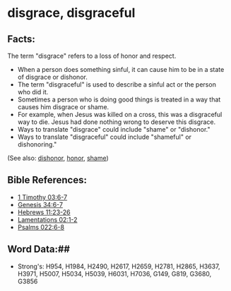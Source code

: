 # disgrace, disgraceful #

## Facts: ##

The term "disgrace" refers to a loss of honor and respect.

* When a person does something sinful, it can cause him to be in a state of disgrace or dishonor.
* The term "disgraceful" is used to describe a sinful act or the person who did it.
* Sometimes a person who is doing good things is treated in a way that causes him disgrace or shame.
* For example, when Jesus was killed on a cross, this was a disgraceful way to die. Jesus had done nothing wrong to deserve this disgrace.
* Ways to translate "disgrace" could include "shame" or "dishonor."
* Ways to translate "disgraceful" could include "shameful" or dishonoring."

(See also: [dishonor](../other/dishonor.md), [honor](../other/honor.md), [shame](../other/shame.md))

## Bible References: ##

* [1 Timothy 03:6-7](rc://en/tn/help/1ti/03/06)
* [Genesis 34:6-7](rc://en/tn/help/gen/34/06)
* [Hebrews 11:23-26](rc://en/tn/help/heb/11/23)
* [Lamentations 02:1-2](rc://en/tn/help/lam/02/01)
* [Psalms 022:6-8](rc://en/tn/help/psa/022/006)

## Word Data:##

* Strong's: H954, H1984, H2490, H2617, H2659, H2781, H2865, H3637, H3971, H5007, H5034, H5039, H6031, H7036, G149, G819, G3680, G3856

